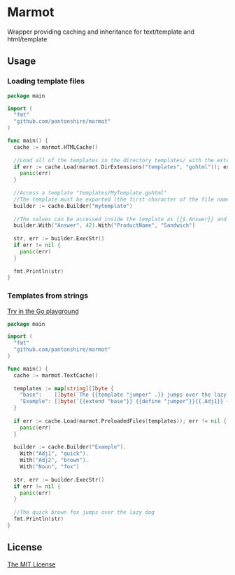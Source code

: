 # Marmot
Wrapper providing caching and inheritance for text/template and html/template

## Usage
### Loading template files
```go
package main

import (
  "fmt"
  "github.com/pantonshire/marmot"
)

func main() {
  cache := marmot.HTMLCache()
  
  //Load all of the templates in the directory templates/ with the extension .gohtml
  if err := cache.Load(marmot.DirExtensions("templates", "gohtml")); err != nil {
    panic(err)
  }
  
  //Access a template "templates/MyTemplate.gohtml"
  //The template must be exported (the first character of the file name is a capital letter)
  builder := cache.Builder("mytemplate")
  
  //The values can be accessed inside the template as {{$.Answer}} and {{$.ProductName}}
  builder.With("Answer", 42).With("ProductName", "Sandwich")
  
  str, err := builder.ExecStr()
  if err != nil {
    panic(err)
  }
  
  fmt.Println(str)
}
```

### Templates from strings
[Try in the Go playground](https://play.golang.org/p/uKmINp7pHFv)

```go
package main

import (
  "fmt"
  "github.com/pantonshire/marmot"
)

func main() {
  cache := marmot.TextCache()
  
  templates := map[string][]byte {
    "base":    []byte(`The {{template "jumper" .}} jumps over the lazy dog`),
    "Example": []byte(`{{extend "base"}} {{define "jumper"}}{{.Adj1}} {{.Adj2}} {{.Noun}}{{end}}`),
  }
  
  if err := cache.Load(marmot.PreloadedFiles(templates)); err != nil {
    panic(err)
  }
  
  builder := cache.Builder("Example").
    With("Adj1", "quick").
    With("Adj2", "brown").
    With("Noun", "fox")
  
  str, err := builder.ExecStr()
  if err != nil {
    panic(err)
  }
  
  //The quick brown fox jumps over the lazy dog
  fmt.Println(str)
}

```

## License
[The MIT License](./LICENSE)
